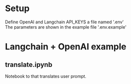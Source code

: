 # Setup 
Define OpenAI and Langchain API_KEYS a file named '.env'  
The parameters are shown in the example file '.env.example'


# Langchain + OpenAI example
## translate.ipynb
Notebook to that translates user prompt.
